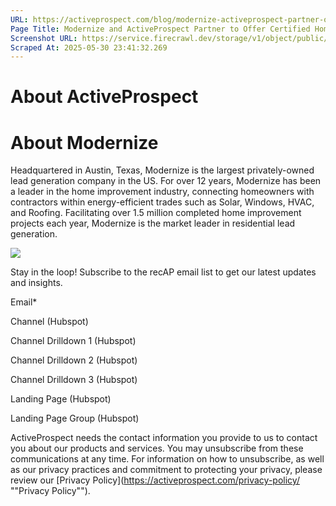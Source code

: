```yaml
---
URL: https://activeprospect.com/blog/modernize-activeprospect-partner-offer-certified-home-improvement-leads/?utm_medium=Email&utm_source=Website&utm_campaign=AP-Email-InsideCBM-Jan
Page Title: Modernize and ActiveProspect Partner to Offer Certified Home Improvement Leads - ActiveProspect
Screenshot URL: https://service.firecrawl.dev/storage/v1/object/public/media/screenshot-25089244-9a20-4c49-a8ee-6a90d64c94ca.png
Scraped At: 2025-05-30 23:41:32.269
---
```

# About ActiveProspect


# About Modernize

Headquartered in Austin, Texas, Modernize is the largest privately-owned lead generation company in the US. For over 12 years, Modernize has been a leader in the home improvement industry, connecting homeowners with contractors within energy-efficient trades such as Solar, Windows, HVAC, and Roofing. Facilitating over 1.5 million completed home improvement projects each year, Modernize is the market leader in residential lead generation.

![](https://activeprospect.com/wp-content/themes/activeprospect/assets/images/The_Recap_opt2.png)

Stay in the loop! Subscribe to the recAP email list to get our latest updates and insights.


Email\*

Channel (Hubspot)

Channel Drilldown 1 (Hubspot)

Channel Drilldown 2 (Hubspot)

Channel Drilldown 3 (Hubspot)

Landing Page (Hubspot)

Landing Page Group (Hubspot)

ActiveProspect needs the contact information you provide to us to contact you about our products and services. You may unsubscribe from these communications at any time. For information on how to unsubscribe, as well as our privacy practices and commitment to protecting your privacy, please review our [Privacy Policy](https://activeprospect.com/privacy-policy/ ""Privacy Policy"").


